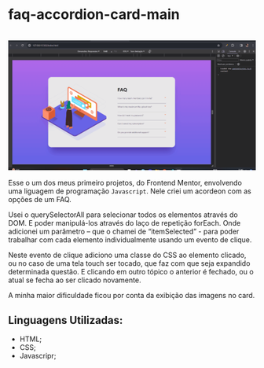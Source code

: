 # faq-accordion-card-main

<br>

<img src="./src/images/faq-acordion.gif" alt="faq-acordion">

<br>

Esse o um dos meus primeiro projetos, do Frontend Mentor, envolvendo uma liguagem de programação ``` Javascript ```. Nele criei um acordeon com as opções de um FAQ.

Usei o querySelectorAll para selecionar todos os elementos através do DOM. E poder manipulá-los através do laço de repetição forEach. Onde adicionei um parâmetro – que o chamei de “itemSelected” - para poder trabalhar com cada elemento individualmente usando um evento de clique.

Neste evento de clique adiciono uma classe do CSS ao elemento clicado, ou no caso de uma tela touch ser tocado, que faz com que seja expandido determinada questão. E clicando em outro tópico o anterior é fechado, ou o atual se fecha ao ser clicado novamente.

A minha maior dificuldade ficou por conta da exibição das imagens no card. 


## Linguagens Utilizadas:

- HTML;
- CSS;
- Javascripr;
